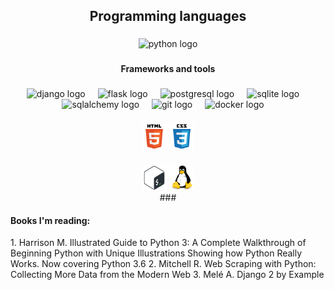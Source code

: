 <h2 align="center">Programming languages</h2>

###

<div align="center">
  <img src="https://cdn.jsdelivr.net/gh/devicons/devicon/icons/python/python-original.svg" height="50" alt="python logo"  />
</div>

###

<h4 align="center">Frameworks and tools</h4>

###

<div align="center">
  <img src="https://cdn.jsdelivr.net/gh/devicons/devicon/icons/django/django-plain.svg" height="40" alt="django logo"  />
  <img width="12" />
  <img src="https://cdn.jsdelivr.net/gh/devicons/devicon/icons/flask/flask-original.svg" height="40" alt="flask logo"  />
  <img width="12" />
  <img src="https://cdn.jsdelivr.net/gh/devicons/devicon/icons/postgresql/postgresql-original.svg" height="40" alt="postgresql logo"  />
  <img width="12" />
  <img src="https://cdn.jsdelivr.net/gh/devicons/devicon/icons/sqlite/sqlite-original.svg" height="40" alt="sqlite logo"  />
  <img width="12" />
  <img src="https://cdn.jsdelivr.net/gh/devicons/devicon/icons/sqlalchemy/sqlalchemy-original.svg" height="40" alt="sqlalchemy logo"  />
  <img width="12" />
  <img src="https://cdn.jsdelivr.net/gh/devicons/devicon/icons/git/git-original.svg" height="40" alt="git logo"  />
  <img width="12" />
  <img src="https://cdn.jsdelivr.net/gh/devicons/devicon/icons/docker/docker-original.svg" height="40" alt="docker logo"  />
  <img width="12" />
  
  
</div>

###
<div align="center">
  <img src="https://github.com/devicons/devicon/blob/v2.15.1/icons/html5/html5-original-wordmark.svg" height="40" alt="html5 logo"  />
  <img src="https://github.com/devicons/devicon/blob/v2.15.1/icons/css3/css3-original-wordmark.svg" height="40" alt="css3 logo"  />

</div>

###
<div align="center">
  
  <img src="https://github.com/devicons/devicon/blob/v2.15.1/icons/bash/bash-original.svg" height="40" alt="bash logo" />
  <img src="https://github.com/devicons/devicon/blob/v2.15.1/icons/linux/linux-original.svg" height="40" alt="linux logo" />
  
<div align="center">
###
<div align="left">
  <h4 align="left"> Books I'm reading:</h4>
  <p1>
    1. Harrison M. Illustrated Guide to Python 3: A Complete Walkthrough of Beginning Python with Unique Illustrations Showing how Python Really Works. Now covering Python 3.6
    2. Mitchell R. Web Scraping with Python: Collecting More Data from the Modern Web
    3. Melé A. Django 2 by Example
  </p1>
</div>
  
###
